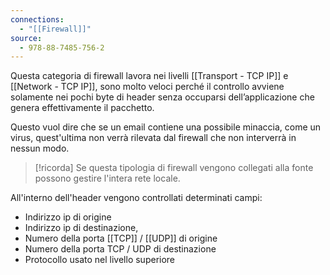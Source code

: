 ```yaml
---
connections:
  - "[[Firewall]]"
source:
  - 978-88-7485-756-2
---
```

Questa categoria di firewall lavora nei livelli [[Transport - TCP IP]] e [[Network - TCP IP]], sono molto veloci perché il controllo avviene solamente nei pochi byte di header senza occuparsi dell’applicazione che genera effettivamente il pacchetto.

Questo vuol dire che se un email contiene una possibile minaccia, come un virus, quest'ultima non verrà rilevata dal firewall che non interverrà in nessun modo.

>[!ricorda]
>Se questa tipologia di firewall vengono collegati alla fonte possono gestire l'intera rete locale.

All'interno dell'header vengono controllati determinati campi:
- Indirizzo ip di origine
- Indirizzo ip di destinazione,
- Numero della porta [[TCP]] / [[UDP]] di origine 
- Numero della porta TCP / UDP di destinazione
- Protocollo usato nel livello superiore